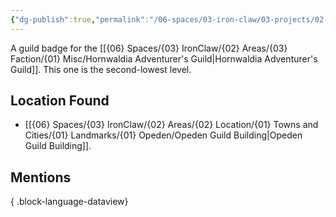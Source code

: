 ```yaml
---
{"dg-publish":true,"permalink":"/06-spaces/03-iron-claw/03-projects/02-item/01-inventory/red-level-guild-badge/","title":"Green Level Guild Badge"}
---
```



A guild badge for the [[{06} Spaces/{03} IronClaw/{02} Areas/{03} Faction/{01} Misc/Hornwaldia Adventurer's Guild\|Hornwaldia Adventurer's Guild]]. This one is the second-lowest level.

## Location Found

- [[{06} Spaces/{03} IronClaw/{02} Areas/{02} Location/{01} Towns and Cities/{01} Landmarks/{01} Opeden/Opeden Guild Building\|Opeden Guild Building]].

## Mentions


{ .block-language-dataview}
